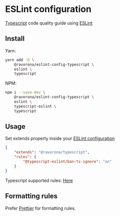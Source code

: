 # ESLint configuration

[Typescript](https://www.typescriptlang.org) code quality guide using [ESLint](https://eslint.org)

## Install

Yarn:

```bash
yarn add -D \
    @ravorona/eslint-config-typescript \
    eslint \
    typescript
```

NPM:

```bash
npm i --save-dev \
    @ravorona/eslint-config-typescript \
    eslint \
    typescript-eslint \
    typescript
```

## Usage

Set extends property inside your [ESLint configuration](https://eslint.org/docs/user-guide/configuring)

```json
{
    "extends": "@ravorona/typescript",
    "rules": {
        "@typescript-eslint/ban-ts-ignore": "on"
    }
}
```

Typescript supported rules: [Here](https://github.com/typescript-eslint/typescript-eslint/tree/master/packages/eslint-plugin#supported-rules)

## Formatting rules

Prefer [Prettier](https://prettier.io) for formatting rules.
